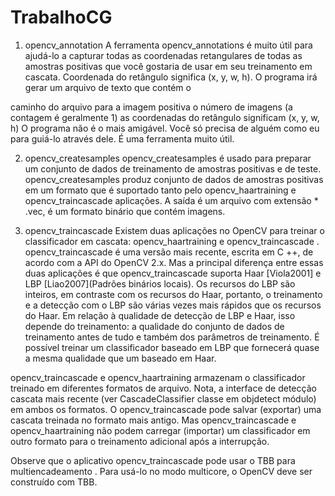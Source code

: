 # TrabalhoCG
1) opencv_annotation
A ferramenta opencv_annotations é muito útil para ajudá-lo a capturar todas as coordenadas retangulares de todas as amostras positivas que você gostaria de usar em seu treinamento em cascata. Coordenada do retângulo significa (x, y, w, h). O programa irá gerar um arquivo de texto que contém o

caminho do arquivo para a imagem positiva
o número de imagens (a contagem é geralmente 1)
as coordenadas do retângulo significam (x, y, w, h)
O programa não é o mais amigável. Você só precisa de alguém como eu para guiá-lo através dele. É uma ferramenta muito útil.

2) opencv_createsamples
opencv_createsamples é usado para preparar um conjunto de dados de treinamento de amostras positivas e de teste. opencv_createsamples produz conjunto de dados de amostras positivas em um formato que é suportado tanto pelo opencv_haartraining e opencv_traincascade aplicações. A saída é um arquivo com extensão * .vec, é um formato binário que contém imagens.  

3) opencv_traincascade 
Existem duas aplicações no OpenCV para treinar o classificador em cascata: opencv_haartraining e opencv_traincascade . opencv_traincascade é uma versão mais recente, escrita em C ++, de acordo com a API do OpenCV 2.x. Mas a principal diferença entre essas duas aplicações é que opencv_traincascade suporta Haar [Viola2001] e LBP [Liao2007](Padrões binários locais). Os recursos do LBP são inteiros, em contraste com os recursos do Haar, portanto, o treinamento e a detecção com o LBP são várias vezes mais rápidos que os recursos do Haar. Em relação à qualidade de detecção de LBP e Haar, isso depende do treinamento: a qualidade do conjunto de dados de treinamento antes de tudo e também dos parâmetros de treinamento. É possível treinar um classificador baseado em LBP que fornecerá quase a mesma qualidade que um baseado em Haar.

opencv_traincascade e opencv_haartraining armazenam o classificador treinado em diferentes formatos de arquivo. Nota, a interface de detecção cascata mais recente (ver CascadeClassifier classe em objdetect módulo) em ambos os formatos. O opencv_traincascade pode salvar (exportar) uma cascata treinada no formato mais antigo. Mas opencv_traincascade e opencv_haartraining não podem carregar (importar) um classificador em outro formato para o treinamento adicional após a interrupção.

Observe que o aplicativo opencv_traincascade pode usar o TBB para multiencadeamento . Para usá-lo no modo multicore, o OpenCV deve ser construído com TBB.
